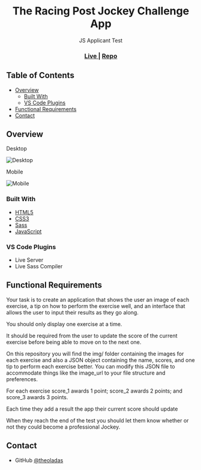 <h1 align="center">The Racing Post Jockey Challenge App</h1>

<div align="center">
   JS Applicant Test
</div>

<div align="center">
  <h3>
    <a href="https://theoladas.github.io/Edie-Homepage-DevChallenge/">
      Live
    </a>
   <span> | </span>
       <a href="https://theoladas.github.io/Edie-Homepage-DevChallenge/">
      Repo
    </a>
  </h3>
</div>

<!-- TABLE OF CONTENTS -->

## Table of Contents

- [Overview](#overview)
  - [Built With](#built-with)
  - [VS Code Plugins](#vs-code-plugins)
- [Functional Requirements](#functional-requirements)
- [Contact](#contact)

<!-- OVERVIEW -->

## Overview

Desktop

![Desktop](https://user-images.githubusercontent.com/67963370/163468057-ddaa9ea5-f429-4edf-a038-0e7426d8476c.png)


Mobile

![Mobile](https://user-images.githubusercontent.com/67963370/163468161-2158c0c3-e11d-4fc4-b22a-d3f7ddeb05d4.png)


### Built With

- [HTML5](https://developer.mozilla.org/en-US/docs/Learn/Getting_started_with_the_web/HTML_basics)
- [CSS3](https://developer.mozilla.org/en-US/docs/Web/CSS)
- [Sass](https://sass-lang.com/)
- [JavaScript](https://developer.mozilla.org/en-US/docs/Web/JavaScript)

### VS Code Plugins

- Live Server
- Live Sass Compiler

## Functional Requirements

Your task is to create an application that shows the user an image of each exercise, a tip on how to perform the exercise well, and an interface that allows the user to input their results as they go along. 

You should only display one exercise at a time. 

It should be required from the user to update the score of the current exercise before being able to move on to the next one.

On this repository you will find the img/ folder containing the images for each exercise and also a JSON object containing the name, scores, and one tip to perform each exercise better. You can modify this JSON file to accommodate things like the image_url to your file structure and preferences.
 
For each exercise score_1 awards 1 point; score_2 awards 2 points; and score_3 awards 3 points.

Each time they add a result the app their current score should update 

When they reach the end of the test you should let them know whether or not they could become a professional Jockey.

## Contact

- GitHub [@theoladas](https://github.com/theoladas)
